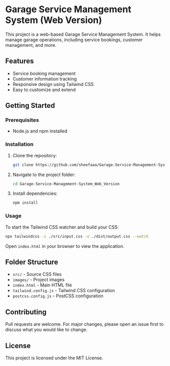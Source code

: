 
# Garage Service Management System (Web Version)

This project is a web-based Garage Service Management System. It helps manage garage operations, including service bookings, customer management, and more.

## Features

- Service booking management
- Customer information tracking
- Responsive design using Tailwind CSS
- Easy to customize and extend

## Getting Started

### Prerequisites

- Node.js and npm installed

### Installation

1. Clone the repository:

   ```sh
   git clone https://github.com/sheefaaa/Garage-Service-Management-System_Web_Version.git
   ```

2. Navigate to the project folder:

   ```sh
   cd Garage-Service-Management-System_Web_Version
   ```

3. Install dependencies:

   ```sh
   npm install
   ```

### Usage

To start the Tailwind CSS watcher and build your CSS:

```sh
npx tailwindcss -i ./src/input.css -o ./dist/output.css --watch
```

Open `index.html` in your browser to view the application.

## Folder Structure

- `src/` - Source CSS files
- `images/` - Project images
- `index.html` - Main HTML file
- `tailwind.config.js` - Tailwind CSS configuration
- `postcss.config.js` - PostCSS configuration

## Contributing

Pull requests are welcome. For major changes, please open an issue first to discuss what you would like to change.

## License

This project is licensed under the MIT License.
